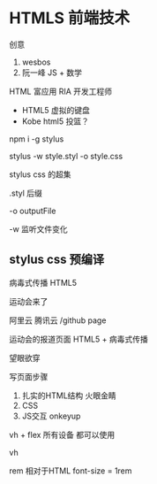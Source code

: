 # HTMLS 前端技术

创意

1. wesbos
2. 阮一峰  JS + 数学

HTML 富应用 RIA 开发工程师

- HTML5 虚拟的键盘
- Kobe html5 投篮？

npm i -g stylus

stylus -w style.styl -o style.css

stylus css 的超集
 
.styl 后缀

-o outputFile

-w 监听文件变化

## stylus css 预编译

病毒式传播 HTML5

运动会来了

阿里云  腾讯云 /github page

运动会的报道页面 HTML5 + 病毒式传播

望眼欲穿

写页面步骤

1. 扎实的HTML结构 火眼金睛
2. CSS
3. JS交互 onkeyup

vh + flex 所有设备 都可以使用

vh

rem 相对于HTML font-size  = 1rem
